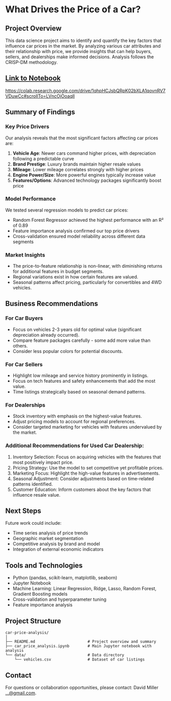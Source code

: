 # What Drives the Price of a Car?

## Project Overview
This data science project aims to identify and quantify the key factors that influence car prices in the market. By analyzing various car attributes and their relationship with price, we provide insights that can help buyers, sellers, and dealerships make informed decisions. Analysis follows the CRISP-DM methodology.

## [Link to Notebook](car_price_analysis.ipynb) 

https://colab.research.google.com/drive/1qhpHCJsbQRpK02bXLA1qovnRV7VDuwCc#scrollTo=LVncOjOoaqll

## Summary of Findings

### Key Price Drivers
Our analysis reveals that the most significant factors affecting car prices are:
1. **Vehicle Age**: Newer cars command higher prices, with depreciation following a predictable curve
2. **Brand Prestige**: Luxury brands maintain higher resale values
3. **Mileage**: Lower mileage correlates strongly with higher prices
4. **Engine Power/Size**: More powerful engines typically increase value
5. **Features/Options**: Advanced technology packages significantly boost price

### Model Performance
We tested several regression models to predict car prices:
- Random Forest Regressor achieved the highest performance with an R² of 0.89
- Feature importance analysis confirmed our top price drivers
- Cross-validation ensured model reliability across different data segments

### Market Insights
- The price-to-feature relationship is non-linear, with diminishing returns for additional features in budget segments.
- Regional variations exist in how certain features are valued.
- Seasonal patterns affect pricing, particularly for convertibles and 4WD vehicles.

## Business Recommendations

### For Car Buyers
- Focus on vehicles 2-3 years old for optimal value (significant depreciation already occurred).
- Compare feature packages carefully - some add more value than others.
- Consider less popular colors for potential discounts.

### For Car Sellers
- Highlight low mileage and service history prominently in listings.
- Focus on tech features and safety enhancements that add the most value.
- Time listings strategically based on seasonal demand patterns.

### For Dealerships
- Stock inventory with emphasis on the highest-value features.
- Adjust pricing models to account for regional preferences.
- Consider targeted marketing for vehicles with features undervalued by the market.

### Additional Recommendations for Used Car Dealership:
1. Inventory Selection: Focus on acquiring vehicles with the features that most positively impact price.
2. Pricing Strategy: Use the model to set competitive yet profitable prices.
3. Marketing Focus: Highlight the high-value features in advertisements.
4. Seasonal Adjustment: Consider adjustments based on time-related patterns identified.
5. Customer Education: Inform customers about the key factors that influence resale value.

## Next Steps
Future work could include:
- Time series analysis of price trends
- Geographic market segmentation
- Competitive analysis by brand and model
- Integration of external economic indicators

## Tools and Technologies
- Python (pandas, scikit-learn, matplotlib, seaborn)
- Jupyter Notebook
- Machine Learning: Linear Regression, Ridge, Lasso, Random Forest, Gradient Boosting models
- Cross-validation and hyperparameter tuning
- Feature importance analysis

## Project Structure
```
car-price-analysis/
│
├── README.md                       # Project overview and summary
├── car_price_analysis.ipynb        # Main Jupyter notebook with analysis
└── data/                           # Data directory
    └── vehicles.csv                # Dataset of car listings
```

## Contact
For questions or collaboration opportunities, please contact:
David Miller ...@gmail.com.



